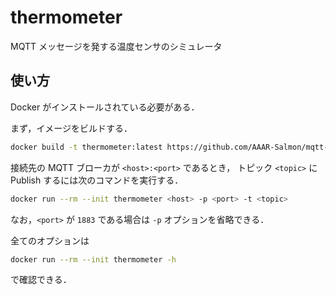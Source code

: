 # thermometer

MQTT メッセージを発する温度センサのシミュレータ

## 使い方

Docker がインストールされている必要がある．

まず，イメージをビルドする．

```sh
docker build -t thermometer:latest https://github.com/AAAR-Salmon/mqtt-sample-devices.git#main:thermometer
```

接続先の MQTT ブローカが `<host>:<port>` であるとき，
トピック `<topic>` に Publish するには次のコマンドを実行する．
```sh
docker run --rm --init thermometer <host> -p <port> -t <topic>
```

なお，`<port>` が `1883` である場合は `-p` オプションを省略できる．

全てのオプションは
```sh
docker run --rm --init thermometer -h
```
で確認できる．
